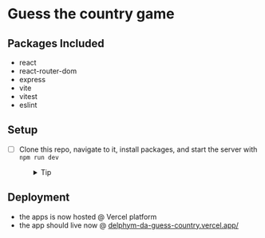 # Guess the country game

## Packages Included

- react
- react-router-dom
- express
- vite
- vitest
- eslint

## Setup

- [ ] Clone this repo, navigate to it, install packages, and start the server with `npm run dev`
  <details style="padding-left: 2em">
    <summary>Tip</summary>

    ```sh
    npm install
    npm run dev
    ```
  </details>

## Deployment
- the apps is now hosted @ Vercel platform
- the app should live now @ [delphym-da-guess-country.vercel.app/](https://delphym-da-guess-country.vercel.app/)